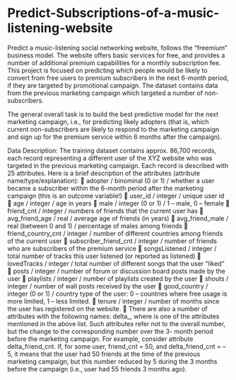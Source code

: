 # Predict-Subscriptions-of-a-music-listening-website
Predict a music-listening social networking website, follows the “freemium”
business model. The website offers basic services for free, and provides a number of additional premium capabilities
for a monthly subscription fee. This project is focused on predicting which people would be likely to convert from free
users to premium subscribers in the next 6-month period, if they are targeted by promotional campaign. The dataset contains data from the previous marketing campaign which targeted a number of non-subscribers.

The general overall task is to build the best predictive model for the next marketing campaign, i.e., for
predicting likely adopters (that is, which current non-subscribers are likely to respond to the marketing campaign
and sign up for the premium service within 6 months after the campaign). 

Data Description:
 The training dataset contains approx. 86,700 records, each record representing a different user of the
XYZ website who was targeted in the previous marketing campaign. Each record is described with 25 attributes.
Here is a brief description of the attributes (attribute name/type/explanation):
 adopter / binominal (0 or 1) / whether a user became a subscriber within the 6-month period after the
marketing campaign (this is an outcome variable!)
 user_id / integer / unique user id
 age / integer / age in years
 male / integer (0 or 1) / 1 – male, 0 – female
 friend_cnt / integer / numbers of friends that the current user has
 avg_friend_age / real / average age of friends (in years)
 avg_friend_male / real (between 0 and 1) / percentage of males among friends
 friend_country_cnt / integer / number of different countries among friends of the current user
 subscriber_friend_cnt / integer / number of friends who are subscribers of the premium service
 songsListened / integer / total number of tracks this user listened (or reported as listened)
 lovedTracks / integer / total number of different songs that the user “liked”
 posts / integer / number of forum or discussion board posts made by the user
 playlists / integer / number of playlists created by the user
 shouts / integer / number of wall posts received by the user
 good_country / integer (0 or 1) / country type of the user: 0 – countries where free usage is more limited, 1 –
less limited.
 tenure / integer / number of months since the user has registered on the website.
 There are also a number of attributes with the following names: delta_<attr-name>, where <attr-name> is
one of the attributes mentioned in the above list. Such attributes refer not to the overall number, but the
change to the corresponding number over the 3- month period before the marketing campaign. For example,
consider attribute delta_friend_cnt. If, for some user, friend_cnt = 50, and delta_friend_cnt = –5, it means
that the user had 50 friends at the time of the previous marketing campaign, but this number reduced by 5
during the 3 months before the campaign (i.e., user had 55 friends 3 months ago).

